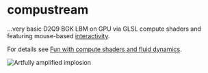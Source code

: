 # compustream

…very basic D2Q9 BGK LBM on GPU via GLSL compute shaders and featuring mouse-based [interactivity](https://static.kummerlaender.eu/media/interactive_boltzmann_256.mp4).

For details see [Fun with compute shaders and fluid dynamics](https://blog.kummerlaender.eu/article/fun_with_compute_shaders_and_fluid_dynamics/).

![Artfully amplified implosion](https://static.kummerlaender.eu/media/boltzstern_1.jpg)
